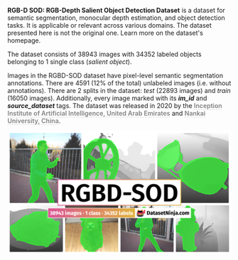 **RGB-D SOD: RGB-Depth Salient Object Detection Dataset** is a dataset for semantic segmentation, monocular depth estimation, and object detection tasks. It is applicable or relevant across various domains. The dataset presented here is not the original one. Learn more on the dataset's homepage.

The dataset consists of 38943 images with 34352 labeled objects belonging to 1 single class (*salient object*).

Images in the RGBD-SOD dataset have pixel-level semantic segmentation annotations. There are 4591 (12% of the total) unlabeled images (i.e. without annotations). There are 2 splits in the dataset: *test* (22893 images) and *train* (16050 images). Additionally, every image marked with its ***im_id*** and ***source_dataset*** tags. The dataset was released in 2020 by the <span style="font-weight: 600; color: grey; border-bottom: 1px dashed #d3d3d3;">Inception Institute of Artificial Intelligence, United Arab Emirates</span> and <span style="font-weight: 600; color: grey; border-bottom: 1px dashed #d3d3d3;">Nankai University, China</span>.

<img src="https://github.com/dataset-ninja/rgbd-sod/raw/main/visualizations/poster.png">
